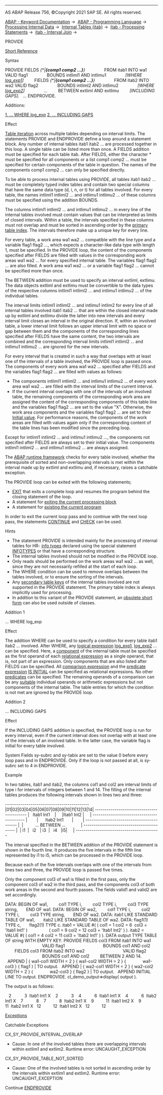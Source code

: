   

* * *

AS ABAP Release 756, ©Copyright 2021 SAP SE. All rights reserved.

[ABAP - Keyword Documentation](javascript:call_link\('abenabap.htm'\)) →  [ABAP - Programming Language](javascript:call_link\('abenabap_reference.htm'\)) →  [Processing Internal Data](javascript:call_link\('abenabap_data_working.htm'\)) →  [Internal Tables (itab)](javascript:call_link\('abenitab.htm'\)) →  [itab - Processing Statements](javascript:call_link\('abentable_processing_statements.htm'\)) →  [itab - Interval Join](javascript:call_link\('abeninternal_table_interval_spcl.htm'\)) → 

PROVIDE

[Short Reference](javascript:call_link\('abapprovide_shortref.htm'\))

Syntax

PROVIDE FIELDS *{*\**|**{*comp1 comp2 ...*}**}*
               FROM itab1 INTO wa1 VALID flag1
               BOUNDS intliml1 AND intlimu1
               *\[*WHERE [log\_exp1](javascript:call_link\('abenlogexp.htm'\))*\]*
        FIELDS *{*\**|**{*comp1 comp2 ...*}**}*
               FROM itab2 INTO wa2 VALID flag2
               BOUNDS intliml2 AND intlimu2
               *\[*WHERE [log\_exp2](javascript:call_link\('abenlogexp.htm'\))*\]*
               ...
        BETWEEN extliml AND extlimu
        *\[*INCLUDING GAPS*\]*.
  ...
ENDPROVIDE.

Additions:

[1\. ... WHERE log\_exp](#!ABAP_ADDITION_1@1@)
[2\. ... INCLUDING GAPS](#!ABAP_ADDITION_2@2@)

Effect

[Table iteration](javascript:call_link\('abentable_iteration_glosry.htm'\) "Glossary Entry") across multiple tables depending on interval limits. The statements PROVIDE and ENDPROVIDE define a loop around a statement block. Any number of internal tables itab1 itab2 ... are processed together in this loop. A single table can be listed more than once. A FIELDS addition must be specified for each table itab. After FIELDS, either the character \* must be specified for all components or a list comp1 comp2 ... must be specified for certain components of the table in question. The names of the components comp1 comp2 ... can only be specified directly.

To be able to process internal tables using PROVIDE, all tables itab1 itab2 ... must be completely typed index tables and contain two special columns that have the same data type (d, i, n, or t) for all tables involved. For every table, the names intliml1 intliml2 ... and intlimu1 intlimu2 ... of these columns must be specified using the addition BOUNDS.

The columns intliml1 intliml2 ... and intlimu1 intlimu2 ... in every line of the internal tables involved must contain values that can be interpreted as limits of closed intervals. Within a table, the intervals specified in these columns must not overlap and must be sorted in ascending order by the [primary table index](javascript:call_link\('abenprimary_table_index_glosry.htm'\) "Glossary Entry"). The intervals therefore make up a unique key for every line.

For every table, a work area wa1 wa2 ... compatible with the line type and a variable flag1 flag2 ..., which expects a character-like data type with length 1, must be specified. In the PROVIDE loop, the content of the components specified after FIELDS are filled with values in the corresponding work areas wa1 wa2 ... for every specified internal table. The variables flag1 flag2 ... are also filled. A work area wa1 wa2 ... or a variable flag1 flag2 ... cannot be specified more than once.

The BETWEEN addition must be used to specify an interval extliml, extlimu. The data objects extliml and extlimu must be convertible to the data types of the respective columns intliml1 intliml2 ... and intlimu1 intlimu2 ... of the individual tables.

The interval limits intliml1 intliml2 ... and intlimu1 intlim2 for every line of all internal tables involved itab1 itab2 ... that are within the closed interval made up by extliml and extlimu divide the latter into new intervals and every interval limit closes an interval in the original direction. If, within an involved table, a lower interval limit follows an upper interval limit with no space or gap between them and the components of the corresponding lines specified after FIELDS have the same content, the two intervals are combined and the corresponding interval limits intliml1 intliml2 ... and intlimu1 intlimu2 ... are ignored for the new intervals.

For every interval that is created in such a way that overlaps with at least one of the intervals of a table involved, the PROVIDE loop is passed once. The components of every work area wa1 wa2 ... specified after FIELDS and the variables flag1 flag2 ... are filled with values as follows:

-   The components intliml1 intliml2 ... and intlimu1 intlimu2 ... of every work area wa1 wa2 ... are filled with the interval limits of the current interval.
-   If the current interval overlaps with one of the intervals of an involved table, the remaining components of the corresponding work area are assigned the content of the corresponding components of this table line and the variables flag1 flag2 ... are set to the value "X". Otherwise, the work area components and the variables flag1 flag2 ... are set to their [Initial value](javascript:call_link\('abeninitial_value_glosry.htm'\) "Glossary Entry"). For performance reasons, the components of the work areas are filled with values again only if the corresponding content of the table lines has been modified since the preceding loop.

Except for intliml1 intliml2 ... and intlimu1 intlimu2 ..., the components not specified after FIELDS are always set to their initial value. The components intliml1 intliml2 ... and intlimu1 intlimu2 ... are always assigned.

The [ABAP runtime framework](javascript:call_link\('abenabap_runtime_frmwk_glosry.htm'\) "Glossary Entry") checks for every table involved, whether the prerequisite of sorted and non-overlapping intervals is met within the interval made up by extliml and extlimu and, if necessary, raises a catchable exception.

The PROVIDE loop can be exited with the following statements;

-   [EXIT](javascript:call_link\('abapexit_loop.htm'\)) that exits a complete loop and resumes the program behind the closing statement of the loop.
-   A statement for [exiting the current processing block](javascript:call_link\('abenleave_processing_blocks.htm'\))
-   A statement for [existing the current program](javascript:call_link\('abenabap_leave_program.htm'\))

In order to exit the current loop pass and to continue with the next loop pass, the statements [CONTINUE](javascript:call_link\('abapcontinue.htm'\)) and [CHECK](javascript:call_link\('abapcheck_processing_blocks.htm'\)) can be used.

Hints

-   The statement PROVIDE is intended mainly for the processing of internal tables for HR\- [info types](javascript:call_link\('abeninfo_type_glosry.htm'\) "Glossary Entry") declared using the special statement [INFOTYPES](javascript:call_link\('abapinfotypes.htm'\)) or that have a corresponding structure.
-   The internal tables involved should not be modified in the PROVIDE loop.
-   Only reads should be performed on the work areas wa1 wa2 ... as well, since they are not necessarily refilled at the start of each loop.
-   The WHERE condition can be used to remove overlaps between the tables involved, or to ensure the sorting of the intervals.
-   Any [secondary table keys](javascript:call_link\('abensecondary_table_key_glosry.htm'\) "Glossary Entry") of the internal tables involved are not supported in the PROVIDE statement. The primary table index is always implicitly used for processing.
-   In addition to this variant of the PROVIDE statement, an [obsolete short form](javascript:call_link\('abapprovide_obsolete.htm'\)) can also be used outside of classes.

Addition 1   

... WHERE log\_exp

Effect

The addition WHERE can be used to specify a condition for every table itab1 itab2 ... involved. After WHERE, any [logical expression](javascript:call_link\('abenlogical_expression_glosry.htm'\) "Glossary Entry") [log\_exp1](javascript:call_link\('abenlogexp.htm'\)), [log\_exp2](javascript:call_link\('abenlogexp.htm'\)) ... can be specified. Here, a [component](javascript:call_link\('abenitab_components.htm'\)) of the internal table must be specified as the first operand of each [relational expression](javascript:call_link\('abenrelational_expression_glosry.htm'\) "Glossary Entry") as a single operand, that is, not part of an expression. Only components that are also listed after FIELDS can be specified. All [comparison expression](javascript:call_link\('abenlogexp_comp.htm'\)) and the [predicate expression](javascript:call_link\('abenpredicate_expression_glosry.htm'\) "Glossary Entry") [IS INITIAL](javascript:call_link\('abenlogexp_initial.htm'\)) can be specified as relational expressions. No other [predicates](javascript:call_link\('abenpredicate.htm'\)) can be specified. The remaining operands of a comparison can be any [suitable](javascript:call_link\('abenlogexp_rules.htm'\)) individual operands or arithmetic expressions but not components of the internal table. The table entries for which the condition is not met are ignored by the PROVIDE loop.

Addition 2   

... INCLUDING GAPS

Effect

If the INCLUDING GAPS addition is specified, the PROVIDE loop is run for every interval, even if the current interval does not overlap with at least one of the intervals of an involved table. In the latter case, the variable flag is initial for every table involved.

System Fields
sy-subrc and sy-tabix are set to the value 0 before every loop pass and in ENDPROVIDE. Only if the loop is not passed at all, is sy-subrc set to 4 in ENDPROVIDE.

Example

In two tables, itab1 and itab2, the columns col1 and col2 are interval limits of type i for intervals of integers between 1 and 14. The filling of the internal tables produces the following intervals shown in lines two and three:

\-------------------------------------------
|01|02|03|04|05|06|07|08|09|10|11|12|13|14|
\-------------------------------------------
|   Itab1 Int1    |     |Itab1 Int2 |     |
\-------------------------------------------
|        |      Itab2 Int1       |        |
\-------------------------------------------
|  |          ... BETWEEN ...             |
\-------------------------------------------
|  | i1  |   i2   | i3  |   i4   |i5|     |
\-------------------------------------------

The interval specified in the BETWEEN addition of the PROVIDE statement is shown in the fourth line. It produces the five intervals in the fifth line represented by i1 to i5, which can be processed in the PROVIDE loop.

Because each of the five intervals overlaps with one of the intervals from lines two and three, the PROVIDE loop is passed five times.

Only the component col3 of wa1 is filled in the first pass, only the component col3 of wa2 in the third pass, and the components col3 of both work areas in the second and fourth passes. The fields valid1 and valid2 are set accordingly.

DATA: BEGIN OF wa1,
        col1 TYPE i,
        col2 TYPE i,
        col3 TYPE string,
      END OF wa1.
DATA: BEGIN OF wa2,
        col1 TYPE i,
        col2 TYPE i,
        col3 TYPE string,
      END OF wa2.
DATA: itab1 LIKE STANDARD TABLE OF wa1,
      itab2 LIKE STANDARD TABLE OF wa2.
DATA: flag1(1) TYPE c,
      flag2(1) TYPE c.
itab1 = VALUE #( ( col1 = 1 col2 = 6  col3 = 'Itab1 Int1' )
                 ( col1 = 9 col2 = 12 col3 = 'Itab1 Int2' ) ).
itab2 = VALUE #( ( col1 = 4 col2 = 11 col3 = 'Itab2 Int1' ) ).
DATA output TYPE TABLE OF string WITH EMPTY KEY.
PROVIDE FIELDS col3 FROM itab1 INTO wa1
                               VALID flag1
                               BOUNDS col1 AND col2
        FIELDS col3 FROM itab2 INTO wa2
                               VALID flag2
                               BOUNDS col1 AND col2
        BETWEEN 2 AND 14.
  APPEND | { wa1-col1 WIDTH = 2 } { wa1-col2 WIDTH = 2 } {
             wa1-col3 } { flag1 } | TO output.
  APPEND | { wa2-col1 WIDTH = 2 } { wa2-col2 WIDTH = 2 } {
             wa2-col3 } { flag2 } | TO output.
  APPEND INITIAL LINE TO output.
ENDPROVIDE.
cl\_demo\_output=>display( output ).

The output is as follows:

   2           3  Itab1 Int1 X
   2           3
   4           6  Itab1 Int1 X
   4           6  Itab2 Int1 X
   7           8
   7           8  Itab2 Int1 X
   9          11  Itab1 Int2 X
   9           11  Itab2 Int1 X
  12          12  Itab1 Int2 X
  12          12

[Exceptions](javascript:call_link\('abenabap_language_exceptions.htm'\))

Catchable Exceptions

CX\_SY\_PROVIDE\_INTERVAL\_OVERLAP

-   Cause: In one of the involved tables there are overlapping intervals within extlim1 and extlim2.
    Runtime error: UNCAUGHT\_EXCEPTION

CX\_SY\_PROVIDE\_TABLE\_NOT\_SORTED

-   Cause: One of the involved tables is not sorted in ascending order by the intervals within extlim1 and extlim2.
    Runtime error: UNCAUGHT\_EXCEPTION

Continue
[ENDPROVIDE](javascript:call_link\('abapendprovide.htm'\))